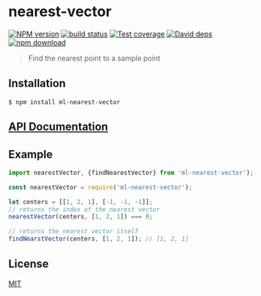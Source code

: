 # nearest-vector

[![NPM version][npm-image]][npm-url]
[![build status][travis-image]][travis-url]
[![Test coverage][coveralls-image]][coveralls-url]
[![David deps][david-image]][david-url]
[![npm download][download-image]][download-url]

> Find the nearest point to a sample point

## Installation

```
$ npm install ml-nearest-vector
```

## [API Documentation](https://mljs.github.io/nearest-vector/)

## Example

```js
import nearestVector, {findNearestVector} from 'ml-nearest-vector');

const nearestVector = require('ml-nearest-vector');

let centers = [[1, 2, 1], [-1, -1, -1]];
// returns the index of the nearest vector
nearestVector(centers, [1, 2, 1]) === 0;

// returns the nearest vector itself
findNearstVector(centers, [1, 2, 1]); // [1, 2, 1]
```

## License

[MIT](./LICENSE)

[npm-image]: https://img.shields.io/npm/v/ml-nearest-vector.svg?style=flat-square
[npm-url]: https://npmjs.org/package/ml-nearest-vector
[travis-image]: https://img.shields.io/travis/mljs/nearest-vector/master.svg?style=flat-square
[travis-url]: https://travis-ci.org/mljs/nearest-vector
[coveralls-image]: https://img.shields.io/coveralls/mljs/nearest-vector.svg?style=flat-square
[coveralls-url]: https://coveralls.io/github/mljs/nearest-vector
[david-image]: https://img.shields.io/david/mljs/nearest-vector.svg?style=flat-square
[david-url]: https://david-dm.org/mljs/nearest-vector
[download-image]: https://img.shields.io/npm/dm/ml-nearest-vector.svg?style=flat-square
[download-url]: https://npmjs.org/package/ml-nearest-vector
